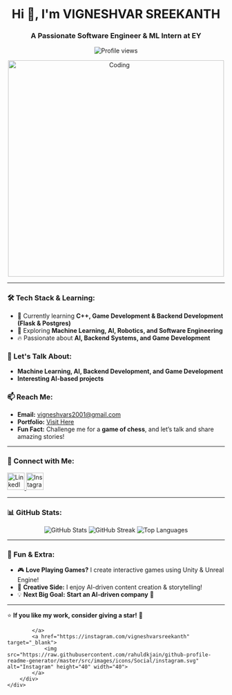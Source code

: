 <!-- README.md - GitHub Profile -->

<h1 align="center">Hi 👋, I'm VIGNESHVAR SREEKANTH</h1>
<h3 align="center">A Passionate Software Engineer & ML Intern at EY</h3>

<p align="center">
  <img src="https://komarev.com/ghpvc/?username=vigneshvarsreekanth&label=Profile%20views&color=0e75b6&style=flat" alt="Profile views" />
</p>

<p align="center">
  <img src="https://cdn.dribbble.com/users/1162077/screenshots/3848914/programmer.gif" width="500" alt="Coding">
</p>

---

### 🛠 Tech Stack & Learning:
- 🌱 Currently learning **C++, Game Development & Backend Development (Flask & Postgres)**
- 🤖 Exploring **Machine Learning, AI, Robotics, and Software Engineering**
- 🔥 Passionate about **AI, Backend Systems, and Game Development**

### 💬 Let's Talk About:
- **Machine Learning, AI, Backend Development, and Game Development**
- **Interesting AI-based projects**

### 📫 Reach Me:
- **Email:** [vigneshvars2001@gmail.com](mailto:vigneshvars2001@gmail.com)
- **Portfolio:** [Visit Here](https://codered-vigneshvar.github.io/portfoliosite/)
- **Fun Fact:** Challenge me for a **game of chess**, and let’s talk and share amazing stories!

---

### 🔗 Connect with Me:
<p align="left">
  <a href="https://www.linkedin.com/in/vigneshvar-sreekanth-07a63416b/" target="_blank">
    <img src="https://raw.githubusercontent.com/rahuldkjain/github-profile-readme-generator/master/src/images/icons/Social/linked-in-alt.svg" alt="LinkedIn" height="40" width="40">
  </a>
  <a href="https://instagram.com/vigneshvarsreekanth" target="_blank">
    <img src="https://raw.githubusercontent.com/rahuldkjain/github-profile-readme-generator/master/src/images/icons/Social/instagram.svg" alt="Instagram" height="40" width="40">
  </a>
</p>

---

### 📊 GitHub Stats:
<p align="center">
  <img src="https://github-readme-stats.vercel.app/api?username=vigneshvarsreekanth&show_icons=true&theme=radical" alt="GitHub Stats" />
  <img src="https://github-readme-streak-stats.herokuapp.com/?user=vigneshvarsreekanth&theme=radical" alt="GitHub Streak" />
  <img src="https://github-readme-stats.vercel.app/api/top-langs/?username=vigneshvarsreekanth&layout=compact&theme=radical" alt="Top Languages" />
</p>

---

### 🚀 Fun & Extra:
- 🎮 **Love Playing Games?** I create interactive games using Unity & Unreal Engine!
- 🎨 **Creative Side:** I enjoy AI-driven content creation & storytelling!
- 💡 **Next Big Goal:** **Start an AI-driven company** 🚀

---

⭐️ **If you like my work, consider giving a star!** 🌟

            </a>
            <a href="https://instagram.com/vigneshvarsreekanth" target="_blank">
                <img src="https://raw.githubusercontent.com/rahuldkjain/github-profile-readme-generator/master/src/images/icons/Social/instagram.svg" alt="Instagram" height="40" width="40">
            </a>
        </div>
    </div>
</body>
</html>

